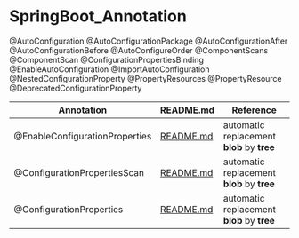 # SpringBoot_Annotation


@AutoConfiguration
@AutoConfigurationPackage
@AutoConfigurationAfter
@AutoConfigurationBefore
@AutoConfigureOrder
@ComponentScans
@ComponentScan
@ConfigurationPropertiesBinding
@EnableAutoConfiguration
@ImportAutoConfiguration
@NestedConfigurationProperty
@PropertyResources
@PropertyResource
@DeprecatedConfigurationProperty

| Annotation                                                         | README.md | Reference                                  |
|--------------------------------------------------------------------|--------|--------------------------------------------|
| @EnableConfigurationProperties | [README.md](./@EnableConfigurationProperties/README.md)     | automatic replacement **blob** by **tree** |
| @ConfigurationPropertiesScan | [README.md](./@EnableConfigurationProperties/README.md)     | automatic replacement **blob** by **tree** |
| @ConfigurationProperties | [README.md](./@EnableConfigurationProperties/README.md)     | automatic replacement **blob** by **tree** |
